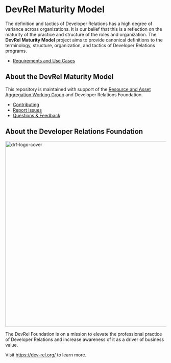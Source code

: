 # DevRel Maturity Model

The definition and tactics of Developer Relations has a high degree of variance across organizations. It is our belief that this is a reflection on the maturity of the practice and structure of the roles and organization. The **DevRel Maturity Model** project aims to provide canonical definitions to the terminology, structure, organization, and tactics of Developer Relations programs.

* [Requirements and Use Cases](https://github.com/DevRel-Foundation/wg-resource-aggregation/discussions/115)

## About the DevRel Maturity Model

This repository is maintained with support of the [Resource and Asset Aggregation Working Group](https://github.com/DevRel-Foundation/wg-resource-aggregation) and Developer Relations Foundation.

* [Contributing](./CONTRIBUTING.md)
* [Report Issues](https://github.com/DevRel-Foundation/wg-resource-aggregation/issues?q=state%3Aopen%20label%3Aresource%3Adrmm)
* [Questions & Feedback](https://github.com/DevRel-Foundation/wg-resource-aggregation/discussions/categories/devrel-maturity-model)

## About the Developer Relations Foundation

<img width="580" alt="drf-logo-cover" src="https://dev-rel.org/images/brand/logo-dark-text.svg"/>

The DevRel Foundation is on a mission to elevate the professional practice of Developer Relations and increase awareness of it as a driver of business value. 

Visit https://dev-rel.org/ to learn more.
